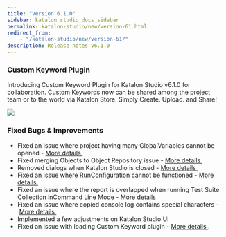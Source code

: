 ```yaml
---
title: "Version 6.1.0"
sidebar: katalon_studio_docs_sidebar
permalink: katalon-studio/new/version-61.html
redirect_from:
    - "/katalon-studio/new/version-61/"
description: Release notes v6.1.0
---
```

### Custom Keyword Plugin

Introducing Custom Keyword Plugin for Katalon Studio v6.1.0 for collaboration.
Custom Keywords now can be shared among the project team or to the world via Katalon Store.
Simply Create. Upload. and Share!

![](https://github.com/katalon-studio/docs-images/raw/master/katalon-studio/new/version-61/Window.png)

### Fixed Bugs & Improvements

* Fixed an issue where project having many GlobalVariables cannot be opened - [More details ](https://github.com/katalon-studio/katalon-studio/issues/74)
* Fixed merging Objects to Object Repository issue - [More details ](https://github.com/katalon-studio/katalon-studio/issues/103)
* Removed dialogs when Katalon Studio is closed - [More details ](https://forum.katalon.com/t/rate-us-pop-up-message/18830)
* Fixed an issue where RunConfiguration cannot be functioned - [More details ](https://forum.katalon.com/t/unable-to-apply-global-directory-file-storage-path-in-6-0-5/20747/12)
* Fixed an issue where the report is overlapped when running Test Suite Collection inCommand Line Mode - [More details ](https://github.com/katalon-studio/katalon-studio/issues/19)
* Fixed an issue where copied console log contains special characters - [More details ](https://forum.katalon.com/t/copy-paste-from-console-log/18458)
* Implemented a few adjustments on Katalon Studio UI
* Fixed an issue with loading Custom Keyword plugin - [More details ](https://forum.katalon.com/t/how-to-package-custom-keyword-as-plugin/20321/18?u=devalex88).

